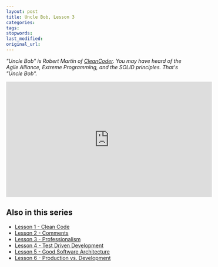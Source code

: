 ```yaml
---
layout: post
title: Uncle Bob, Lesson 3
categories:
tags:
stopwords:
last_modified:
original_url:
---
```


*"Uncle Bob" is Robert Martin of [CleanCoder](http://cleancoder.com/products). You
may have heard of the Agile Alliance, Extreme Programming, and the SOLID
principles. That's "Uncle Bob".*

<iframe width="560" height="315" src="https://www.youtube.com/embed/Qjywrq2gM8o" frameborder="0" allow="accelerometer; autoplay; clipboard-write; encrypted-media; gyroscope; picture-in-picture" allowfullscreen></iframe>


## Also in this series
* [Lesson 1 - Clean Code](/uncle-bob-lesson-1/)
* [Lesson 2 - Comments](/uncle-bob-lesson-2/)
* [Lesson 3 - Professionalism](/uncle-bob-lesson-3/)
* [Lesson 4 - Test Driven Development](/uncle-bob-lesson-4/)
* [Lesson 5 - Good Software Architecture](/uncle-bob-lesson-5/)
* [Lesson 6 - Production vs. Development](/uncle-bob-lesson-6/)
